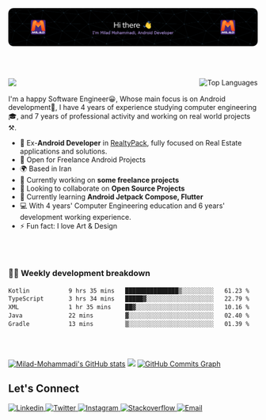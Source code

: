<img src="assets/header.png" alt="Milad Mohammadi Header" />

<br><br>

<p> 
  <a align="right" href="https://github.com/Milad-Mohammadi" align="left"><img align="right" src="https://github-readme-stats.vercel.app/api/top-langs/?username=Milad-Mohammadi&langs_count=10&title_color=f97316&text_color=ffffff&icon_color=f97316&bg_color=1c1917&hide_border=true&locale=en&custom_title=Top%20%Languages" alt="Top Languages" /></a>

<a href="https://www.github.com/Milad-Mohammadi" target="_blank" rel="noreferrer">
  <img src="https://img.shields.io/github/followers/Milad-Mohammadi?logo=github&style=for-the-badge&color=f97316&labelColor=1c1917" />
</a>
  
I'm a happy Software Engineer😀, Whose main focus is on Android development📱, I have 4 years of experience studying computer engineering 🎓, and 7 years of professional activity and working on real world projects ⚒️.
  
  - 💼 Ex-**Android Developer** in <a href="https://realtypack.com/">RealtyPack</a>, fully focused on Real Estate applications and solutions.
  - 💪 Open for Freelance Android Projects
  - 🌍 Based in Iran
  - 🔭 Currently working on **some freelance projects**
  - 👯 Looking to collaborate on **Open Source Projects**
  - 🌱 Currently learning **Android Jetpack Compose, Flutter**
  - 💻 With 4 years' Computer Engineering education and 6 years' development working experience.
  - ⚡ Fun fact: I love Art & Design
<!--- 📚 Reading **Android Jetpack Compose, Flutter**-->
  
</p>

<br/><br/>

### 🧑‍💻 Weekly development breakdown

<!--START_SECTION:waka-->

```txt
Kotlin           9 hrs 35 mins   ███████████████▒░░░░░░░░░   61.23 %
TypeScript       3 hrs 34 mins   █████▓░░░░░░░░░░░░░░░░░░░   22.79 %
XML              1 hr 35 mins    ██▓░░░░░░░░░░░░░░░░░░░░░░   10.16 %
Java             22 mins         ▓░░░░░░░░░░░░░░░░░░░░░░░░   02.40 %
Gradle           13 mins         ▒░░░░░░░░░░░░░░░░░░░░░░░░   01.39 %
```

<!--END_SECTION:waka-->

<br/><br/>

<a href="http://www.github.com/Milad-Mohammadi"><img  src="https://github-readme-stats.vercel.app/api?username=Milad-Mohammadi&show_icons=true&hide=&count_private=true&title_color=f97316&text_color=ffffff&icon_color=f97316&bg_color=1c1917&hide_border=true&show_icons=true" alt="Milad-Mohammadi's GitHub stats" /></a>
<a href="http://www.github.com/Milad-Mohammadi"><img src="https://github-readme-streak-stats.herokuapp.com/?user=Milad-Mohammadi&stroke=ffffff&background=1c1917&ring=f97316&fire=f97316&currStreakNum=ffffff&currStreakLabel=f97316&sideNums=ffffff&sideLabels=ffffff&dates=ffffff&hide_border=true" /></a>
  <a href="http://www.github.com/Milad-Mohammadi"><img src="https://activity-graph.herokuapp.com/graph?username=Milad-Mohammadi&bg_color=1c1917&color=ffffff&line=f97316&point=ffffff&area_color=1c1917&area=true&hide_border=true&custom_title=GitHub%20Commits%20Graph" alt="GitHub Commits Graph" /></a>



## **Let's Connect**
<a href="https://www.linkedin.com/in/vimilad/"> 
  <img src="https://img.shields.io/badge/-LinkedIn-0A66C2?style=round-square&logo=linkedin&logoColor=white" alt="Linkedin" /> 
</a>
<a href="https://twitter.com/vimiladi">
  <img src="https://img.shields.io/badge/-Twitter-1DA1F2?style=round-square&logo=twitter&logoColor=white" alt="Twitter" />
</a>
<a href="https://www.instagram.com/vimilad/">
  <img src="https://img.shields.io/badge/-Instagram-8a3ab9?style=round-square&logo=instagram&logoColor=white" alt="Instagram" />
</a>
<a href="https://stackoverflow.com/users/9764331/milad-mohammadi">
  <img src="https://img.shields.io/badge/-Stackoverflow-F48024?style=round-square&logo=stackoverflow&logoColor=white" alt="Stackoverflow" />
</a>
<a href="mailto:mohammadi.dev@gmail.com">
  <img src="https://img.shields.io/badge/-Gmail-4285F4?style=round-square&logo=gmail&logoColor=white" alt="Email" />
</a>

<!--##
<p  align="center">
  <img src="https://visitor-badge.laobi.icu/badge?page_id=Milad-Mohammadi" alt="visitor badge"/>       
</p>-->
